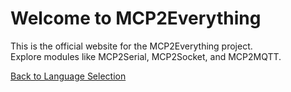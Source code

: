 # Welcome to MCP2Everything

This is the official website for the MCP2Everything project.  
Explore modules like MCP2Serial, MCP2Socket, and MCP2MQTT.

[Back to Language Selection](README.md)
